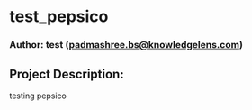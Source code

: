 # test_pepsico
### Author: test (padmashree.bs@knowledgelens.com)

## Project Description:
testing pepsico
